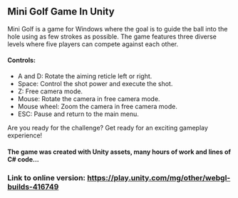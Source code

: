 ## Mini Golf Game In Unity ##

Mini Golf is a game for Windows where the goal is to guide the ball into the hole using as few strokes as possible. The game features three diverse levels where five players can compete against each other.

#### Controls: ####
- A and D: Rotate the aiming reticle left or right.
- Space: Control the shot power and execute the shot.
- Z: Free camera mode.
- Mouse: Rotate the camera in free camera mode.
- Mouse wheel: Zoom the camera in free camera mode.
- ESC: Pause and return to the main menu.

Are you ready for the challenge? Get ready for an exciting gameplay experience!
#### The game was created with Unity assets, many hours of work and lines of C# code...
### Link to online version: https://play.unity.com/mg/other/webgl-builds-416749
